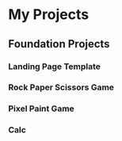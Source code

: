 # My Projects

## Foundation Projects 
### Landing Page Template
### Rock Paper Scissors Game 
### Pixel Paint Game 
### Calc




